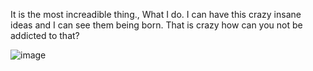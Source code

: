 It is the most increadible thing., What I do. I can have this crazy insane ideas and I can see them being born. That is crazy how can you not be addicted to that?

![image](https://github.com/user-attachments/assets/0eaf27a1-8d81-4e85-a27b-b51e0a7d45d2)
